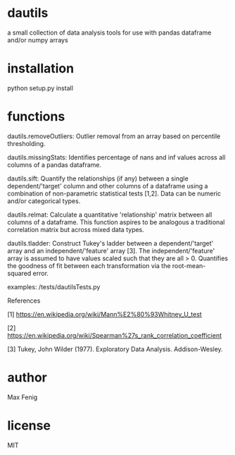 # dautils
a small collection of data analysis tools for use with pandas dataframe and/or numpy arrays

# installation
python setup.py install

# functions
dautils.removeOutliers: Outlier removal from an array based on percentile thresholding.

dautils.missingStats: Identifies percentage of nans and inf values across all columns of a pandas dataframe.

dautils.sift: Quantify the relationships (if any) between a single dependent/'target' column and other columns of a dataframe using a combination of non-parametric statistical tests [1,2].  Data can be numeric and/or categorical types.

dautils.relmat: Calculate a quantitative 'relationship' matrix between all columns of a dataframe.  This function aspires to be analogous a traditional correlation matrix but across mixed data types.

dautils.tladder: Construct Tukey's ladder between a dependent/'target' array and an independent/'feature' array [3].  The independent/'feature' array is assumed to have values scaled such that they are all > 0.  Quantifies the goodness of fit between each transformation via the root-mean-squared error.

examples: /tests/dautilsTests.py

References

[1] https://en.wikipedia.org/wiki/Mann%E2%80%93Whitney_U_test

[2] https://en.wikipedia.org/wiki/Spearman%27s_rank_correlation_coefficient

[3] Tukey, John Wilder (1977). Exploratory Data Analysis. Addison-Wesley.

# author
Max Fenig

# license
MIT
